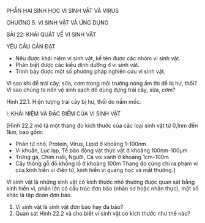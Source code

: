 PHẦN HAI
SINH HỌC VI SINH VẬT VÀ VIRUS

CHƯƠNG 5. VI SINH VẬT VÀ ỨNG DỤNG

BÀI 22: KHÁI QUÁT VỀ VI SINH VẬT

YÊU CẦU CẦN ĐẠT
- Nêu được khái niệm vi sinh vật, kể tên được các nhóm vi sinh vật.
- Phân biệt được các kiểu dinh dưỡng ở vi sinh vật.
- Trình bày được một số phương pháp nghiên cứu vi sinh vật.

Vì sao khi để trái cây, sữa, cơm trong môi trường nóng ẩm thì dễ bị hư, thối?
Vì sao chúng ta nên vệ sinh sạch đồ dùng đựng trái cây, sữa, cơm?

Hình 22.1. Hiện tượng trái cây bị hư, thối do nấm mốc.

I. KHÁI NIỆM VÀ ĐẶC ĐIỂM CỦA VI SINH VẬT

[Hình 22.2 mô tả một thang đo kích thước của các loại sinh vật từ 0,1nm đến 1km, bao gồm:
- Phân tử nhỏ, Protein, Virus, Lipid ở khoảng 1-100nm
- Vi khuẩn, Lục lạp, Tế bào động vật thực vật ở khoảng 100nm-100μm
- Trứng gà, Chim ruồi, Người, Cá voi xanh ở khoảng 1cm-100m
- Cây thông gỗ đỏ khổng lồ ở khoảng 100m
Thang đo cũng chỉ ra phạm vi của kính hiển vi điện tử, kính hiển vi quang học và mắt thường.]

Vi sinh vật là những sinh vật có kích thước nhỏ thường được quan sát bằng kính hiển vi, phần lớn có cấu trúc đơn bào (nhân sơ hoặc nhân thực), một số khác là tập đoàn đơn bào.

1. Vi sinh vật là sinh vật đơn bào hay đa bào?
2. Quan sát Hình 22.2 và cho biết vi sinh vật có kích thước như thế nào?